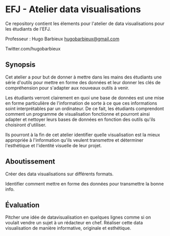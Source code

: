 # EFJ - Atelier data visualisations

Ce repository contient les élements pour l'atelier de data visualisations pour les étudiants de l'EFJ.

Professeur : Hugo Barbieux hugobarbieux@gmail.com

Twitter.com/hugobarbieux

## Synopsis

Cet atelier a pour but de donner à mettre dans les mains des étudiants une série d'outils pour mettre en forme des données et leur donner les clés de compréhension pour s'adapter aux nouveaux outils à venir.

Les étudiants verront clairement en quoi une base de données est une mise en forme particulière de l'information de sorte à ce que ces informations soint interprétables par un ordinateur. De ce fait, les étudiants comprendont comment un programme de visualisation fonctionne et pourront ainsi adapter et nettoyer leurs bases de données en fonction des outils qu'ils choisiront d'utiliser.

Ils pourront à la fin de cet atelier identifier quelle visualisation est la mieux appropriée à l'information qu'ils veulent transmettre et déterminer l'esthétique et l'identité visuelle de leur projet.

## Aboutissement

Créer des data visualisations sur différents formats.

Identifier comment mettre en forme des données pour transmettre la bonne info.

## Évaluation

Pitcher une idée de datavisualisation en quelques lignes comme si on voulait vendre un sujet à un rédacteur en chef. Réaliser cette data visualisation de manière informative, originale et esthétique.
